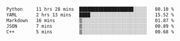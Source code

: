<!--START_SECTION:waka-->

```txt
Python     11 hrs 28 mins  ████████████████████░░░░░   80.10 %
YAML       2 hrs 13 mins   ████░░░░░░░░░░░░░░░░░░░░░   15.52 %
Markdown   16 mins         ▒░░░░░░░░░░░░░░░░░░░░░░░░   01.87 %
JSON       7 mins          ▒░░░░░░░░░░░░░░░░░░░░░░░░   00.89 %
C++        5 mins          ▒░░░░░░░░░░░░░░░░░░░░░░░░   00.68 %
```

<!--END_SECTION:waka-->

